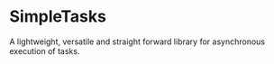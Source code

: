 # SimpleTasks
A lightweight, versatile and straight forward library for asynchronous execution of tasks.
